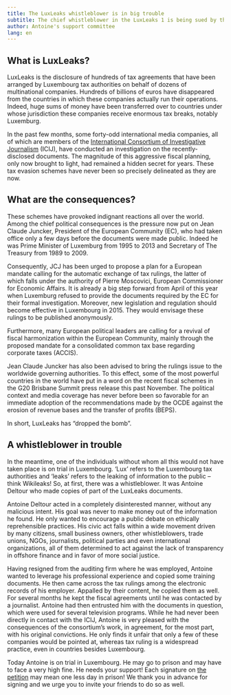 ```yaml
---
title: The LuxLeaks whistleblower is in big trouble
subtitle: The chief whistleblower in the LuxLeaks 1 is being sued by the Luxembourg justice.
author: Antoine's support committee
lang: en
---
```


## What is LuxLeaks?

LuxLeaks is the disclosure of hundreds of tax agreements that have been arranged by Luxembourg tax authorities on behalf of dozens of multinational companies. Hundreds of billions of euros have disappeared from the countries in which these companies actually run their operations. Indeed,  huge sums of money have been transferred over to countries under whose jurisdiction these companies receive enormous tax breaks, notably Luxemburg.

In the past few months, some forty-odd international media companies, all of which are members of the [International Consortium of Investigative Journalism](https://www.icij.org/project/luxembourg-leaks) (ICIJ), have conducted an investigation on the recently-disclosed documents. The magnitude of this aggressive fiscal planning, only now brought to light, had remained a hidden secret for years. These tax evasion schemes have never been so precisely delineated as they are now.

## What are the consequences?

These schemes have provoked indignant reactions all over the world.  Among the chief political consequences is the pressure now put on Jean Claude Juncker, President of the European Community (EC), who had taken office only a few days before the documents were made public. Indeed he was Prime Minister of Luxemburg from 1995 to 2013 and Secretary of The Treasury from 1989 to 2009.

Consequently, JCJ has been urged to propose a plan for a European mandate calling for the automatic exchange of tax rulings, the latter of which falls under the authority of Pierre Moscovici, European Commissioner for Economic Affairs. It is already a big step forward from April of this year when Luxemburg refused to provide the documents required by the EC for their formal investigation. Moreover, new legislation and regulation should become effective in Luxembourg in 2015. They would envisage these rulings to be published anonymously.

Furthermore, many European political leaders are calling for a revival of fiscal harmonization within the European Community, mainly through the proposed mandate for a consolidated common tax base regarding corporate taxes (ACCIS).

Jean Claude Juncker has also been advised to bring the rulings issue to the worldwide governing authorities. To this effect, some of the most powerful countries in the world have put in a word on the recent fiscal schemes in the G20 Brisbane Summit press release this past November. The political context and media coverage has never before been so favorable for an immediate adoption of the recommendations made by the OCDE against the erosion of revenue bases and the transfer of profits (BEPS).

In short, LuxLeaks has “dropped the bomb”.

## A whistleblower in trouble

In the meantime, one of the individuals without whom all this would not have taken place is on trial in Luxembourg. ‘Lux’ refers to the Luxembourg tax authorities and ‘leaks’ refers to the leaking of information to the public – think Wikileaks! So, at first, there was a whistleblower. It was Antoine Deltour who made copies of part of the LuxLeaks documents.

Antoine Deltour acted in a completely disinterested manner, without any malicious intent. His goal was never to make money out of the information he found. He only wanted to encourage a public debate on ethically reprehensible practices. His civic act falls within a wide movement driven by many citizens, small business owners, other whistleblowers, trade unions, NGOs, journalists, political parties and even international organizations, all of them determined to act against the lack of transparency in offshore finance and in favor of more social justice.

Having resigned from the auditing firm where he was employed, Antoine wanted to leverage his professional experience and copied some training documents. He then came across the tax rulings among the electronic records of his employer. Appalled by their content, he copied them as well. For several months he kept the fiscal agreements until he was contacted by a journalist.  Antoine had then entrusted him with the documents in question, which were used for several television programs. While he had never been directly in contact with the ICIJ, Antoine is very pleased with the consequences of the consortium’s work, in agreement, for  the most part, with his original convictions. He only finds it unfair that only a few of these companies would be pointed at, whereas tax ruling is a widespread practice, even in countries besides Luxembourg.

Today Antoine is on trial in Luxembourg. He may go to prison and may have to face a very high fine. He needs your support! Each signature on [the petition](//www.change.org/SupportAntoineDeltour) may mean one less day in prison! We thank you in advance for signing and we urge you to invite your friends to do so as well.
